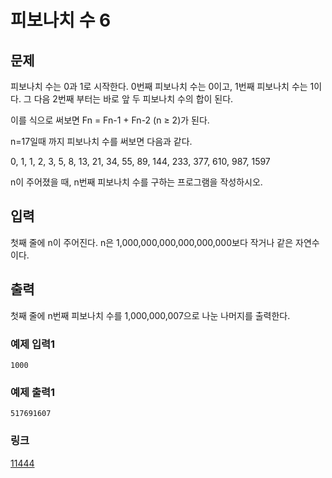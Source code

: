 # 피보나치 수 6

## 문제

피보나치 수는 0과 1로 시작한다. 0번째 피보나치 수는 0이고, 1번째 피보나치 수는 1이다. 그 다음 2번째 부터는 바로 앞 두 피보나치 수의 합이 된다.


이를 식으로 써보면 Fn = Fn-1 + Fn-2 (n ≥ 2)가 된다.


n=17일때 까지 피보나치 수를 써보면 다음과 같다.


0, 1, 1, 2, 3, 5, 8, 13, 21, 34, 55, 89, 144, 233, 377, 610, 987, 1597


n이 주어졌을 때, n번째 피보나치 수를 구하는 프로그램을 작성하시오.

## 입력

첫째 줄에 n이 주어진다. n은 1,000,000,000,000,000,000보다 작거나 같은 자연수이다.

## 출력

첫째 줄에 n번째 피보나치 수를 1,000,000,007으로 나눈 나머지를 출력한다.

### 예제 입력1

```
1000
```

### 예제 출력1

```
517691607
```

### 링크

<a href="https://www.acmicpc.net/problem/11444" target="_blank">11444</a>